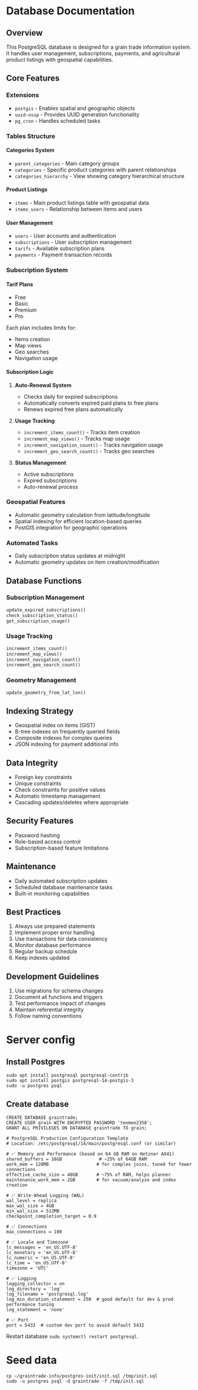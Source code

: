 # Database Documentation

## Overview
This PostgreSQL database is designed for a grain trade information system. It handles user management, subscriptions, payments, and agricultural product listings with geospatial capabilities.

## Core Features

### Extensions
- `postgis` - Enables spatial and geographic objects
- `uuid-ossp` - Provides UUID generation functionality
- `pg_cron` - Handles scheduled tasks

### Tables Structure

#### Categories System
- `parent_categories` - Main category groups
- `categories` - Specific product categories with parent relationships
- `categories_hierarchy` - View showing category hierarchical structure

#### Product Listings
- `items` - Main product listings table with geospatial data
- `items_users` - Relationship between items and users

#### User Management
- `users` - User accounts and authentication
- `subscriptions` - User subscription management
- `tarifs` - Available subscription plans
- `payments` - Payment transaction records

### Subscription System

#### Tarif Plans
- Free
- Basic
- Premium
- Pro

Each plan includes limits for:
- Items creation
- Map views
- Geo searches
- Navigation usage

#### Subscription Logic
1. **Auto-Renewal System**
   - Checks daily for expired subscriptions
   - Automatically converts expired paid plans to free plans
   - Renews expired free plans automatically

2. **Usage Tracking**
   - `increment_items_count()` - Tracks item creation
   - `increment_map_views()` - Tracks map usage
   - `increment_navigation_count()` - Tracks navigation usage
   - `increment_geo_search_count()` - Tracks geo searches

3. **Status Management**
   - Active subscriptions
   - Expired subscriptions
   - Auto-renewal process

### Geospatial Features
- Automatic geometry calculation from latitude/longitude
- Spatial indexing for efficient location-based queries
- PostGIS integration for geographic operations

### Automated Tasks
- Daily subscription status updates at midnight
- Automatic geometry updates on item creation/modification

## Database Functions

### Subscription Management
```sql
update_expired_subscriptions()
check_subscription_status()
get_subscription_usage()
```

### Usage Tracking
```sql
increment_items_count()
increment_map_views()
increment_navigation_count()
increment_geo_search_count()
```

### Geometry Management
```sql
update_geometry_from_lat_lon()
```

## Indexing Strategy
- Geospatial index on items (GIST)
- B-tree indexes on frequently queried fields
- Composite indexes for complex queries
- JSON indexing for payment additional info

## Data Integrity
- Foreign key constraints
- Unique constraints
- Check constraints for positive values
- Automatic timestamp management
- Cascading updates/deletes where appropriate

## Security Features
- Password hashing
- Role-based access control
- Subscription-based feature limitations

## Maintenance
- Daily automated subscription updates
- Scheduled database maintenance tasks
- Built-in monitoring capabilities

## Best Practices
1. Always use prepared statements
2. Implement proper error handling
3. Use transactions for data consistency
4. Monitor database performance
5. Regular backup schedule
6. Keep indexes updated

## Development Guidelines
1. Use migrations for schema changes
2. Document all functions and triggers
3. Test performance impact of changes
4. Maintain referential integrity
5. Follow naming conventions

# Server config

## Install Postgres
```
sudo apt install postgresql postgresql-contrib
sudo apt install postgis postgresql-14-postgis-3
sudo -u postgres psql
```
## Create database
```
CREATE DATABASE graintrade;
CREATE USER grain WITH ENCRYPTED PASSWORD 'teomeo2358';
GRANT ALL PRIVILEGES ON DATABASE graintrade TO grain;
```

```
# PostgreSQL Production Configuration Template
# Location: /etc/postgresql/14/main/postgresql.conf (or similar)

# ✅ Memory and Performance (based on 64 GB RAM on Hetzner AX41)
shared_buffers = 16GB              # ~25% of 64GB RAM
work_mem = 128MB                  # for complex joins, tuned for fewer connections
effective_cache_size = 48GB       # ~75% of RAM, helps planner
maintenance_work_mem = 2GB        # for vacuum/analyze and index creation

# ✅ Write-Ahead Logging (WAL)
wal_level = replica
max_wal_size = 4GB
min_wal_size = 512MB
checkpoint_completion_target = 0.9

# ✅ Connections
max_connections = 100

# ✅ Locale and Timezone
lc_messages = 'en_US.UTF-8'
lc_monetary = 'en_US.UTF-8'
lc_numeric = 'en_US.UTF-8'
lc_time = 'en_US.UTF-8'
timezone = 'UTC'

# ✅ Logging
logging_collector = on
log_directory = 'log'
log_filename = 'postgresql.log'
log_min_duration_statement = 250  # good default for dev & prod performance tuning
log_statement = 'none'

# ✅ Port
port = 5433  # custom dev port to avoid default 5432
```

Restart database
`sudo systemctl restart postgresql`.

# Seed data
```
cp ~/graintrade-info/postgres-init/init.sql /tmp/init.sql
sudo -u postgres psql -d graintrade -f /tmp/init.sql
```